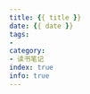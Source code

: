 ```yaml
---
title: {{ title }}
date: {{ date }}
tags: 
- 
category:
- 读书笔记
index: true
info: true
---
```

<!-- more -->